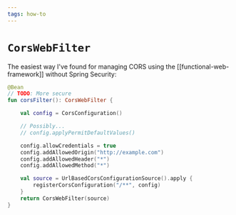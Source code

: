```yaml
---
tags: how-to
---
```


# `CorsWebFilter`
The easiest way I've found for managing CORS using the [[functional-web-framework]] without Spring Security:

```kotlin
@Bean
// TODO: More secure
fun corsFilter(): CorsWebFilter {

    val config = CorsConfiguration()

    // Possibly...
    // config.applyPermitDefaultValues()

    config.allowCredentials = true
    config.addAllowedOrigin("http://example.com")
    config.addAllowedHeader("*")
    config.addAllowedMethod("*")

    val source = UrlBasedCorsConfigurationSource().apply {
        registerCorsConfiguration("/**", config)
    }
    return CorsWebFilter(source)
}
```
